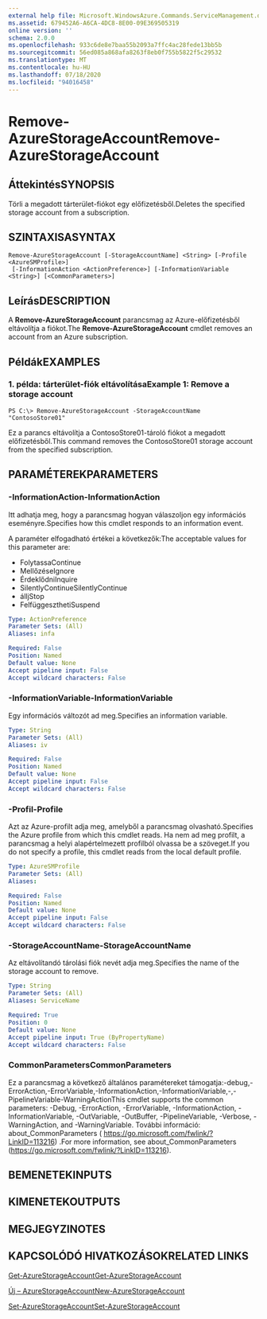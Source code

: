 ```yaml
---
external help file: Microsoft.WindowsAzure.Commands.ServiceManagement.dll-Help.xml
ms.assetid: 679452A6-A6CA-4DC8-8E00-09E369505319
online version: ''
schema: 2.0.0
ms.openlocfilehash: 933c6de8e7baa55b2093a7ffc4ac28fede13bb5b
ms.sourcegitcommit: 56ed085a868afa8263f8eb0f755b5822f5c29532
ms.translationtype: MT
ms.contentlocale: hu-HU
ms.lasthandoff: 07/18/2020
ms.locfileid: "94016458"
---
```

# <span data-ttu-id="1cf33-101">Remove-AzureStorageAccount</span><span class="sxs-lookup"><span data-stu-id="1cf33-101">Remove-AzureStorageAccount</span></span>

## <span data-ttu-id="1cf33-102">Áttekintés</span><span class="sxs-lookup"><span data-stu-id="1cf33-102">SYNOPSIS</span></span>
<span data-ttu-id="1cf33-103">Törli a megadott tárterület-fiókot egy előfizetésből.</span><span class="sxs-lookup"><span data-stu-id="1cf33-103">Deletes the specified storage account from a subscription.</span></span>

## <span data-ttu-id="1cf33-104">SZINTAXISA</span><span class="sxs-lookup"><span data-stu-id="1cf33-104">SYNTAX</span></span>

```
Remove-AzureStorageAccount [-StorageAccountName] <String> [-Profile <AzureSMProfile>]
 [-InformationAction <ActionPreference>] [-InformationVariable <String>] [<CommonParameters>]
```

## <span data-ttu-id="1cf33-105">Leírás</span><span class="sxs-lookup"><span data-stu-id="1cf33-105">DESCRIPTION</span></span>
<span data-ttu-id="1cf33-106">A **Remove-AzureStorageAccount** parancsmag az Azure-előfizetésből eltávolítja a fiókot.</span><span class="sxs-lookup"><span data-stu-id="1cf33-106">The **Remove-AzureStorageAccount** cmdlet removes an account from an Azure subscription.</span></span>

## <span data-ttu-id="1cf33-107">Példák</span><span class="sxs-lookup"><span data-stu-id="1cf33-107">EXAMPLES</span></span>

### <span data-ttu-id="1cf33-108">1. példa: tárterület-fiók eltávolítása</span><span class="sxs-lookup"><span data-stu-id="1cf33-108">Example 1: Remove a storage account</span></span>
```
PS C:\> Remove-AzureStorageAccount -StorageAccountName "ContosoStore01"
```

<span data-ttu-id="1cf33-109">Ez a parancs eltávolítja a ContosoStore01-tároló fiókot a megadott előfizetésből.</span><span class="sxs-lookup"><span data-stu-id="1cf33-109">This command removes the ContosoStore01 storage account from the specified subscription.</span></span>

## <span data-ttu-id="1cf33-110">PARAMÉTEREK</span><span class="sxs-lookup"><span data-stu-id="1cf33-110">PARAMETERS</span></span>

### <span data-ttu-id="1cf33-111">-InformationAction</span><span class="sxs-lookup"><span data-stu-id="1cf33-111">-InformationAction</span></span>
<span data-ttu-id="1cf33-112">Itt adhatja meg, hogy a parancsmag hogyan válaszoljon egy információs eseményre.</span><span class="sxs-lookup"><span data-stu-id="1cf33-112">Specifies how this cmdlet responds to an information event.</span></span>

<span data-ttu-id="1cf33-113">A paraméter elfogadható értékei a következők:</span><span class="sxs-lookup"><span data-stu-id="1cf33-113">The acceptable values for this parameter are:</span></span>

- <span data-ttu-id="1cf33-114">Folytassa</span><span class="sxs-lookup"><span data-stu-id="1cf33-114">Continue</span></span>
- <span data-ttu-id="1cf33-115">Mellőzése</span><span class="sxs-lookup"><span data-stu-id="1cf33-115">Ignore</span></span>
- <span data-ttu-id="1cf33-116">Érdeklődni</span><span class="sxs-lookup"><span data-stu-id="1cf33-116">Inquire</span></span>
- <span data-ttu-id="1cf33-117">SilentlyContinue</span><span class="sxs-lookup"><span data-stu-id="1cf33-117">SilentlyContinue</span></span>
- <span data-ttu-id="1cf33-118">állj</span><span class="sxs-lookup"><span data-stu-id="1cf33-118">Stop</span></span>
- <span data-ttu-id="1cf33-119">Felfüggesztheti</span><span class="sxs-lookup"><span data-stu-id="1cf33-119">Suspend</span></span>

```yaml
Type: ActionPreference
Parameter Sets: (All)
Aliases: infa

Required: False
Position: Named
Default value: None
Accept pipeline input: False
Accept wildcard characters: False
```

### <span data-ttu-id="1cf33-120">-InformationVariable</span><span class="sxs-lookup"><span data-stu-id="1cf33-120">-InformationVariable</span></span>
<span data-ttu-id="1cf33-121">Egy információs változót ad meg.</span><span class="sxs-lookup"><span data-stu-id="1cf33-121">Specifies an information variable.</span></span>

```yaml
Type: String
Parameter Sets: (All)
Aliases: iv

Required: False
Position: Named
Default value: None
Accept pipeline input: False
Accept wildcard characters: False
```

### <span data-ttu-id="1cf33-122">-Profil</span><span class="sxs-lookup"><span data-stu-id="1cf33-122">-Profile</span></span>
<span data-ttu-id="1cf33-123">Azt az Azure-profilt adja meg, amelyből a parancsmag olvasható.</span><span class="sxs-lookup"><span data-stu-id="1cf33-123">Specifies the Azure profile from which this cmdlet reads.</span></span>
<span data-ttu-id="1cf33-124">Ha nem ad meg profilt, a parancsmag a helyi alapértelmezett profilból olvassa be a szöveget.</span><span class="sxs-lookup"><span data-stu-id="1cf33-124">If you do not specify a profile, this cmdlet reads from the local default profile.</span></span>

```yaml
Type: AzureSMProfile
Parameter Sets: (All)
Aliases: 

Required: False
Position: Named
Default value: None
Accept pipeline input: False
Accept wildcard characters: False
```

### <span data-ttu-id="1cf33-125">-StorageAccountName</span><span class="sxs-lookup"><span data-stu-id="1cf33-125">-StorageAccountName</span></span>
<span data-ttu-id="1cf33-126">Az eltávolítandó tárolási fiók nevét adja meg.</span><span class="sxs-lookup"><span data-stu-id="1cf33-126">Specifies the name of the storage account to remove.</span></span>

```yaml
Type: String
Parameter Sets: (All)
Aliases: ServiceName

Required: True
Position: 0
Default value: None
Accept pipeline input: True (ByPropertyName)
Accept wildcard characters: False
```

### <span data-ttu-id="1cf33-127">CommonParameters</span><span class="sxs-lookup"><span data-stu-id="1cf33-127">CommonParameters</span></span>
<span data-ttu-id="1cf33-128">Ez a parancsmag a következő általános paramétereket támogatja:-debug,-ErrorAction,-ErrorVariable,-InformationAction,-InformationVariable,-,-PipelineVariable-WarningAction</span><span class="sxs-lookup"><span data-stu-id="1cf33-128">This cmdlet supports the common parameters: -Debug, -ErrorAction, -ErrorVariable, -InformationAction, -InformationVariable, -OutVariable, -OutBuffer, -PipelineVariable, -Verbose, -WarningAction, and -WarningVariable.</span></span> <span data-ttu-id="1cf33-129">További információ: about_CommonParameters ( https://go.microsoft.com/fwlink/?LinkID=113216) .</span><span class="sxs-lookup"><span data-stu-id="1cf33-129">For more information, see about_CommonParameters (https://go.microsoft.com/fwlink/?LinkID=113216).</span></span>

## <span data-ttu-id="1cf33-130">BEMENETEK</span><span class="sxs-lookup"><span data-stu-id="1cf33-130">INPUTS</span></span>

## <span data-ttu-id="1cf33-131">KIMENETEK</span><span class="sxs-lookup"><span data-stu-id="1cf33-131">OUTPUTS</span></span>

## <span data-ttu-id="1cf33-132">MEGJEGYZI</span><span class="sxs-lookup"><span data-stu-id="1cf33-132">NOTES</span></span>

## <span data-ttu-id="1cf33-133">KAPCSOLÓDÓ HIVATKOZÁSOK</span><span class="sxs-lookup"><span data-stu-id="1cf33-133">RELATED LINKS</span></span>

[<span data-ttu-id="1cf33-134">Get-AzureStorageAccount</span><span class="sxs-lookup"><span data-stu-id="1cf33-134">Get-AzureStorageAccount</span></span>](./Get-AzureStorageAccount.md)

[<span data-ttu-id="1cf33-135">Új – AzureStorageAccount</span><span class="sxs-lookup"><span data-stu-id="1cf33-135">New-AzureStorageAccount</span></span>](./New-AzureStorageAccount.md)

[<span data-ttu-id="1cf33-136">Set-AzureStorageAccount</span><span class="sxs-lookup"><span data-stu-id="1cf33-136">Set-AzureStorageAccount</span></span>](./Set-AzureStorageAccount.md)


